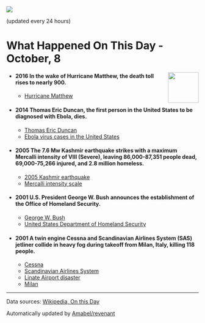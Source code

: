 <img src="https://img.shields.io/badge/last%20updated%20at-2020--10--08%2000%3A10%20(UTC)-brightgreen?style=for-the-badge">

(updated every 24 hours)

# What Happened On This Day - October, 8

<img align="right" src="https://user-images.githubusercontent.com/12688422/87848414-3e9d0800-c91b-11ea-84df-7ebcb2c52b8d.png" width="80px">

- #### 2016 In the wake of Hurricane Matthew, the death toll rises to nearly 900.

  - [Hurricane Matthew](https://wikipedia.org/wiki/Hurricane_Matthew)

- #### 2014 Thomas Eric Duncan, the first person in the United States to be diagnosed with Ebola, dies.

  - [Thomas Eric Duncan](https://wikipedia.org/wiki/Thomas_Eric_Duncan)
  - [Ebola virus cases in the United States](https://wikipedia.org/wiki/Ebola_virus_cases_in_the_United_States)

- #### 2005 The 7.6 Mw Kashmir earthquake strikes with a maximum Mercalli intensity of VIII (Severe), leaving 86,000-87,351 people dead, 69,000-75,266 injured, and 2.8 million homeless.

  - [2005 Kashmir earthquake](https://wikipedia.org/wiki/2005_Kashmir_earthquake)
  - [Mercalli intensity scale](https://wikipedia.org/wiki/Mercalli_intensity_scale)

- #### 2001 U.S. President George W. Bush announces the establishment of the Office of Homeland Security.

  - [George W. Bush](https://wikipedia.org/wiki/George_W._Bush)
  - [United States Department of Homeland Security](https://wikipedia.org/wiki/United_States_Department_of_Homeland_Security)

- #### 2001 A twin engine Cessna and Scandinavian Airlines System (SAS) jetliner collide in heavy fog during takeoff from Milan, Italy, killing 118 people.

  - [Cessna](https://wikipedia.org/wiki/Cessna)
  - [Scandinavian Airlines System](https://wikipedia.org/wiki/Scandinavian_Airlines_System)
  - [Linate Airport disaster](https://wikipedia.org/wiki/Linate_Airport_disaster)
  - [Milan](https://wikipedia.org/wiki/Milan)
---

Data sources: [Wikipedia, On this Day](https://byabbe.se/on-this-day/)

Automatically updated by [Amabel/revenant](https://github.com/Amabel/revenant)